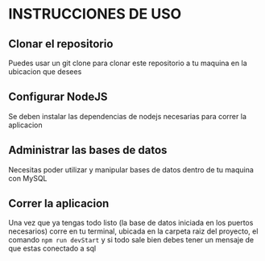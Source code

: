# INSTRUCCIONES DE USO

## Clonar el repositorio
Puedes usar un git clone para clonar este repositorio a tu maquina en la ubicacion que desees

## Configurar NodeJS
Se deben instalar las dependencias de nodejs necesarias para correr la aplicacion

## Administrar las bases de datos
Necesitas poder utilizar y manipular bases de datos dentro de tu maquina con MySQL

## Correr la aplicacion
Una vez que ya tengas todo listo (la base de datos iniciada en los puertos necesarios) corre en tu terminal, ubicada en la carpeta raiz del proyecto, el comando `npm run devStart` y si todo sale bien debes tener un mensaje de que estas conectado a sql
